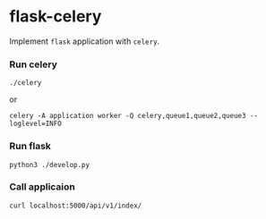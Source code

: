 # flask-celery
Implement `flask` application with `celery`.

### Run celery
```
./celery
```

or 
```
celery -A application worker -Q celery,queue1,queue2,queue3 --loglevel=INFO
```

### Run flask
```
python3 ./develop.py
```

### Call applicaion
```
curl localhost:5000/api/v1/index/
```
